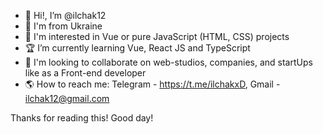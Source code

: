 - 👋 Hi!, I’m @ilchak12
- 💙 I'm from Ukraine
- 💛 I'm interested in Vue or pure JavaScript (HTML, CSS) projects
- 🏆 I’m currently learning Vue, React JS and TypeScript
- 💞️ I'm looking to collaborate on web-studios, companies, and startUps like as a Front-end developer
- 🌎 How to reach me: Telegram - https://t.me/ilchakxD, Gmail - ilchak12@gmail.com

Thanks for reading this!
Good day!

<!---
ilchak12/ilchak12 is a ✨ special ✨ repository because its `README.md` (this file) appears on your GitHub profile.
You can click the Preview link to take a look at your changes.
--->
